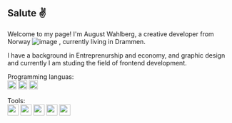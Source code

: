 ## Salute :v:

Welcome to my page!
I'm August Wahlberg, a creative developer from Norway ![image](https://user-images.githubusercontent.com/91577070/172959591-3813a077-a1b0-4057-adea-dc436cbdf63f.png)
, currently living in Drammen.

I have a background in Entreprenurship and economy, and graphic design and currently I am studing the field of frontend development. 

Programming languas:  
<img src="https://user-images.githubusercontent.com/91577070/172962081-babf7f7c-4e95-47a2-a42f-a1deb577df76.png" width="20" height="20" />
<img src="https://user-images.githubusercontent.com/91577070/172960307-94a802fa-1c6d-4382-ba8d-737fb07d3967.png" width="20" height="20" />
<img src="https://user-images.githubusercontent.com/91577070/172960809-826fcb14-da47-4f5e-94e4-bd575006ed2c.png" width="20" height="20" />

Tools:  
<img src="https://user-images.githubusercontent.com/91577070/172962472-a8f40613-a530-446d-b049-89322da51bdb.png" width="25" height="25" />
<img src="https://user-images.githubusercontent.com/91577070/172962640-b6530708-ee24-4aa6-b701-98cc7a388dbe.png" width="25" height="25" />
<img src="https://user-images.githubusercontent.com/91577070/172962723-2ae4ef65-af35-417a-9788-cd93a3b63548.png" width="25" height="25" />
<img src="https://user-images.githubusercontent.com/91577070/172962946-04631940-546d-4123-8d28-19a57ee9d1b4.png" width="25" height="25" />
<img src="https://user-images.githubusercontent.com/91577070/172963173-18d86a65-9490-4839-85ab-7155041c60e8.png" width="25" height="25" />












<!--
**AugustWahlberg/AugustWahlberg** is a ✨ _special_ ✨ repository because its `README.md` (this file) appears on your GitHub profile.

Here are some ideas to get you started:

- 🔭 I’m currently working on ...
- 🌱 I’m currently learning ...
- 👯 I’m looking to collaborate on ...
- 🤔 I’m looking for help with ...
- 💬 Ask me about ...
- 📫 How to reach me: ...
- 😄 Pronouns: ...
- ⚡ Fun fact: ...
-->
